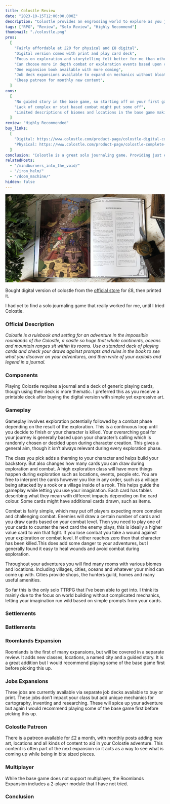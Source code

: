 ```yaml
---
title: Colostle Review
date: "2023-10-15T12:00:00.000Z"
description: "Colostle provides an engrossing world to explore as you journal your adventures."
tags: ["RPG", "Review", "Solo Review", "Highly Recommend"]
thumbnail: "./colostle.png"
pros:
  [
    "Fairly affordable at £20 for physical and £8 digital",
    "Digital version comes with print and play card deck",
    "Focus on exploration and storytelling felt better for me than other solo games",
    "Can choose more in depth combat or exploration events based upon class choice",
    "One expansion book available with more coming",
    "Job deck expansions available to expand on mechanics without bloat",
    "Cheap patreon for monthly new content",
  ]
cons:
  [
    "No guided story in the base game, so starting off on your first game might be more difficult as you have yet to be immersed in the world",
    "Lack of complex or stat based combat might put some off",
    "Limited descriptions of biomes and locations in the base game making you use more of your imagination. While roomlands adds more to help worldbuilding",
  ]
review: "Highly Recommended"
buy_links:
  [
    "Digital: https://www.colostle.com/product-page/colostle-digital-content-pack",
    "Physical: https://www.colostle.com/product-page/colostle-complete-edition-hardback",
  ]
conclusion: "Colostle is a great solo journaling game. Providing just enough theming and atmosphere for you to make up the context to connect everything together. The large rooms in an endless castle works well for providing a unique setting while the rest being somewhat medieval fantasy with magic. Making both exploration and combat satisfying and fun."
relatedPosts:
  - "/mindburners_into_the_void/"
  - "/iron_helm/"
  - "/doom_machine/"
hidden: false
---
```


![Doom Machine](./colostle_spread.jpeg)

Bought digital version of colostle from the [official store](https://www.colostle.com/product-page/colostle-digital-content-pack) for £8, then printed it.

I had yet to find a solo journaling game that really worked for me, until I tried Colostle.

### Official Description

_Colostle is a rulebook and setting for an adventure in the impossible roomlands of the Colostle, a castle so huge that whole continents, oceans and mountain ranges sit within its rooms. Use a standard deck of playing cards and check your draws against prompts and rules in the book to see what you discover on your adventures, and then write of your exploits and legend in a journal._

### Components

Playing Colostle requires a journal and a deck of generic playing cards, though using their deck is more thematic. I preferred this as you receive a printable deck after buying the digital version with simple yet expressive art.

### Gameplay

Gameplay involves exploration potentially followed by a combat phase depending on the result of the exploration. This is a continuous loop until you decide to finish or your character is killed. Your overarching goal for your journey is generally based upon your character’s calling which is randomly chosen or decided upon during character creation. This gives a general aim, though it isn’t always relevant during every exploration phase.

The class you pick adds a theming to your character and helps build your backstory. But also changes how many cards you can draw during exploration and combat. A high exploration class will have more things happen during exploration such as locations, events, people etc. You are free to interpret the cards however you like in any order, such as a village being attacked by a rook or a village inside of a rook. This helps guide the gameplay while letting you use your imagination. Each card has tables describing what they mean with different impacts depending on the card colour. Some cards might have additional cards drawn, such as items.

Combat is fairly simple, which may put off players expecting more complex and challenging combat. Enemies will draw a certain number of cards and you draw cards based on your combat level. Then you need to play one of your cards to counter the next card the enemy plays, this is ideally a higher value card to win that fight. If you lose combat you take a wound against your exploration or combat level. If either reaches zero then that character has been killed.This does add some danger to your adventures, but I generally found it easy to heal wounds and avoid combat during exploration.

Throughout your adventures you will find many rooms with various biomes and locations. Including villages, cities, oceans and whatever your mind can come up with. Cities provide shops, the hunters guild, homes and many useful amenities.

So far this is the only solo TTRPG that I’ve been able to get into. I think its mainly due to the focus on world building without complicated mechanics, letting your imagination run wild based on simple prompts from your cards.

### Settlements

### Battlements

### Roomlands Expansion

Roomlands is the first of many expansions, but will be covered in a separate review. It adds new classes, locations, a named city and a guided story. It is a great addition but I would recommend playing some of the base game first before picking this up.

### Jobs Expansions

Three jobs are currently available via separate job decks available to buy or print. These jobs don’t impact your class but add unique mechanics for cartography, inventing and researching. These will spice up your adventure but again I would recommend playing some of the base game first before picking this up.

### Colostle Patreon

There is a patreon available for £2 a month, with monthly posts adding new art, locations and all kinds of content to aid in your Colostle adventure. This content is often part of the next expansion so it acts as a way to see what is coming up while being in bite sized pieces.

### Multiplayer

While the base game does not support multiplayer, the Roomlands Expansion includes a 2-player module that I have not tried.

### Conclusion
